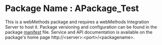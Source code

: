 # Package Name : APackage_Test
This is a webMethods package and requires a webMethods Integration Server to host it. Package versioning and configuration can be found in the package [manifest](./APackage_Test/manifest.v3) file. Service and API documentation is available on the package's home page http://&lt;server&gt;:&lt;port&gt;/&lt;packagename>.